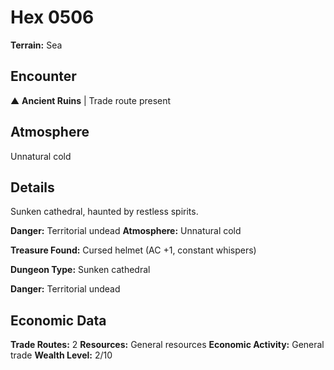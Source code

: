 # Hex 0506

**Terrain:** Sea

## Encounter
▲ **Ancient Ruins** | Trade route present

## Atmosphere
Unnatural cold

## Details
Sunken cathedral, haunted by restless spirits.

**Danger:** Territorial undead
**Atmosphere:** Unnatural cold

**Treasure Found:** Cursed helmet (AC +1, constant whispers)


**Dungeon Type:** Sunken cathedral

**Danger:** Territorial undead

## Economic Data
**Trade Routes:** 2
**Resources:** General resources
**Economic Activity:** General trade
**Wealth Level:** 2/10
